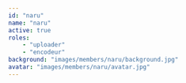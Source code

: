 ```yaml
---
id: "naru"
name: "naru"
active: true
roles:
    - "uploader"
    - "encodeur"
background: "images/members/naru/background.jpg"
avatar: "images/members/naru/avatar.jpg"
---
```

